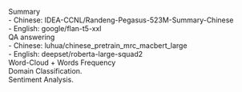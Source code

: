 Summary   
    - Chinese: IDEA-CCNL/Randeng-Pegasus-523M-Summary-Chinese   
    - English: google/flan-t5-xxl   
QA answering   
    - Chinese: luhua/chinese_pretrain_mrc_macbert_large   
    - English: deepset/roberta-large-squad2   
Word-Cloud + Words Frequency  
Domain Classification.  
Sentiment Analysis.  
